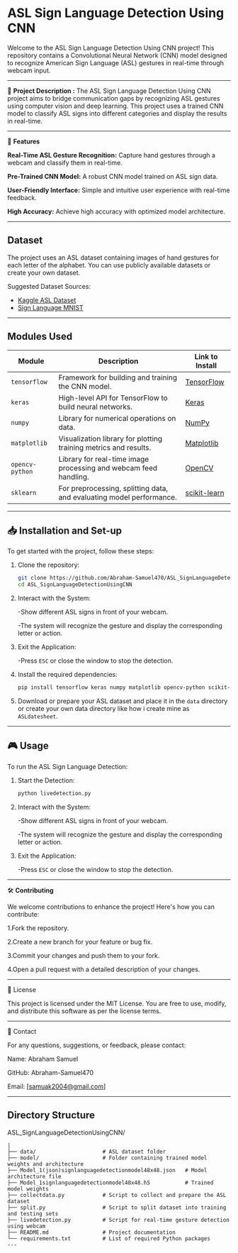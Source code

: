 # ASL Sign Language Detection Using CNN
Welcome to the ASL Sign Language Detection Using CNN project! This repository contains a Convolutional Neural Network (CNN) model designed to recognize American Sign Language (ASL) gestures in real-time through webcam input.

---
🌟  **Project Description :** 
The ASL Sign Language Detection Using CNN project aims to bridge communication gaps by recognizing ASL gestures using computer vision and deep learning. This project uses a trained CNN model to classify ASL signs into different categories and display the results in real-time.

---
🚀 **Features**

**Real-Time ASL Gesture Recognition:** Capture hand gestures through a webcam and classify them in real-time.

**Pre-Trained CNN Model:** A robust CNN model trained on ASL sign data.

**User-Friendly Interface:** Simple and intuitive user experience with real-time feedback.

**High Accuracy:** Achieve high accuracy with optimized model architecture.

---

## Dataset
The project uses an ASL dataset containing images of hand gestures for each letter of the alphabet. You can use publicly available datasets or create your own dataset.

Suggested Dataset Sources:
- [Kaggle ASL Dataset](https://www.kaggle.com/)
- [Sign Language MNIST](https://www.kaggle.com/datamunge/sign-language-mnist)

---

## Modules Used
| Module               | Description                                                                | Link to Install                                                              |
|----------------------|----------------------------------------------------------------------------|------------------------------------------------------------------------------|
| `tensorflow`         | Framework for building and training the CNN model.                        | [TensorFlow](https://pypi.org/project/tensorflow/)                           |
| `keras`              | High-level API for TensorFlow to build neural networks.                   | [Keras](https://pypi.org/project/keras/)                                    |
| `numpy`              | Library for numerical operations on data.                                | [NumPy](https://pypi.org/project/numpy/)                                    |
| `matplotlib`         | Visualization library for plotting training metrics and results.          | [Matplotlib](https://pypi.org/project/matplotlib/)                          |
| `opencv-python`      | Library for real-time image processing and webcam feed handling.          | [OpenCV](https://pypi.org/project/opencv-python/)                           |
| `sklearn`            | For preprocessing, splitting data, and evaluating model performance.      | [scikit-learn](https://pypi.org/project/scikit-learn/)                      |

---

## 📥 Installation and Set-up
To get started with the project, follow these steps:
1. Clone the repository:
    ```bash
    git clone https://github.com/Abraham-Samuel470/ASL_SignLanguageDetectionUsingCNN.git
    cd ASL_SignLanguageDetectionUsingCNN
    ```
2. Interact with the System:
   
    -Show different ASL signs in front of your webcam.
   
    -The system will recognize the gesture and display the corresponding letter or action.

4. Exit the Application:
   
   -Press `ESC` or close the window to stop the detection.
   
5. Install the required dependencies:
    ```bash
    pip install tensorflow keras numpy matplotlib opencv-python scikit-learn
    ```
6. Download or prepare your ASL dataset and place it in the `data` directory or create your own data directory like how i create mine as `ASLdatesheet`.

---

## 🎮 Usage

To run the ASL Sign Language Detection:

1. Start the Detection:
    ```bash
    python livedetection.py

    ```

2. Interact with the System:
   
    -Show different ASL signs in front of your webcam.
   
    -The system will recognize the gesture and display the corresponding letter or action.

3. Exit the Application:
   
   -Press `ESC` or close the window to stop the detection.

---

🛠 **Contributing** 

We welcome contributions to enhance the project! Here's how you can contribute:

1.Fork the repository.

2.Create a new branch for your feature or bug fix.

3.Commit your changes and push them to your fork.

4.Open a pull request with a detailed description of your changes.

---

📄 License

This project is licensed under the MIT License. You are free to use, modify, and distribute this software as per the license terms.

---

📧 Contact

For any questions, suggestions, or feedback, please contact:

Name: Abraham Samuel

GitHub: Abraham-Samuel470

Email: [samuak2004@gmail.com]

---
## Directory Structure
ASL_SignLanguageDetectionUsingCNN/
```plaintext
|
├── data/                     # ASL dataset folder
├── model/                    # Folder containing trained model weights and architecture
├── Model_1(json)signlanguagedetectionmodel48x48.json   # Model architecture file
├── Model_1signlanguagedetectionmodel48x48.h5           # Trained model weights
├── collectdata.py            # Script to collect and prepare the ASL dataset
├── split.py                  # Script to split dataset into training and testing sets
├── livedetection.py          # Script for real-time gesture detection using webcam
├── README.md                 # Project documentation
└── requirements.txt          # List of required Python packages
---



